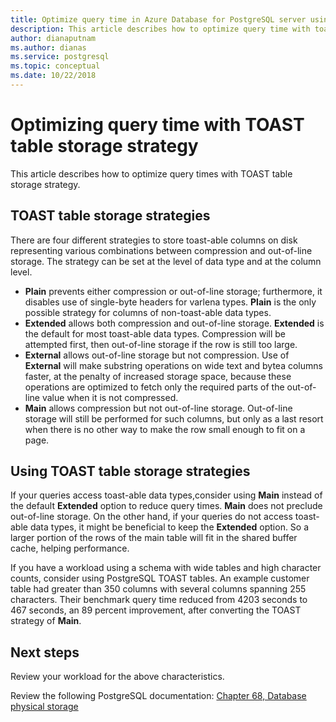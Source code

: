 ```yaml
---
title: Optimize query time in Azure Database for PostgreSQL server using toast table storage strategy
description: This article describes how to optimize query time with toast table storage strategy in an Azure Database for PostgreSQL server.
author: dianaputnam
ms.author: dianas
ms.service: postgresql
ms.topic: conceptual
ms.date: 10/22/2018
---
```


# Optimizing query time with TOAST table storage strategy 
This article describes how to optimize query times with TOAST table storage strategy.

## TOAST table storage strategies
There are four different strategies to store toast-able columns on disk representing various combinations between compression and out-of-line storage. The strategy can be set at the level of data type and at the column level.
- **Plain** prevents either compression or out-of-line storage; furthermore, it disables use of single-byte headers for varlena types. **Plain** is the only possible strategy for columns of non-toast-able data types.
- **Extended** allows both compression and out-of-line storage. **Extended** is the default for most toast-able data types. Compression will be attempted first, then out-of-line storage if the row is still too large.
- **External** allows out-of-line storage but not compression. Use of **External** will make substring operations on wide text and bytea columns faster, at the penalty of increased storage space, because these operations are optimized to fetch only the required parts of the out-of-line value when it is not compressed.
- **Main** allows compression but not out-of-line storage. Out-of-line storage will still be performed for such columns, but only as a last resort when there is no other way to make the row small enough to fit on a page.

## Using TOAST table storage strategies
If your queries access toast-able data types,consider using **Main** instead of the default **Extended** option to reduce query times. **Main** does not preclude out-of-line storage. On the other hand, if your queries do not access toast-able data types, it might be beneficial to keep the **Extended** option. So a larger portion of the rows of the main table will fit in the shared buffer cache, helping performance.

If you have a workload using a schema with wide tables and high character counts, consider using PostgreSQL TOAST tables. An example customer table had greater than 350  columns with several columns spanning 255 characters. Their benchmark query time reduced from 4203 seconds to 467 seconds, an 89 percent improvement, after converting the TOAST strategy of **Main**.

## Next steps
Review your workload for the above characteristics. 

Review the following PostgreSQL documentation: [Chapter 68, Database physical storage](https://www.postgresql.org/docs/current/storage-toast.html) 